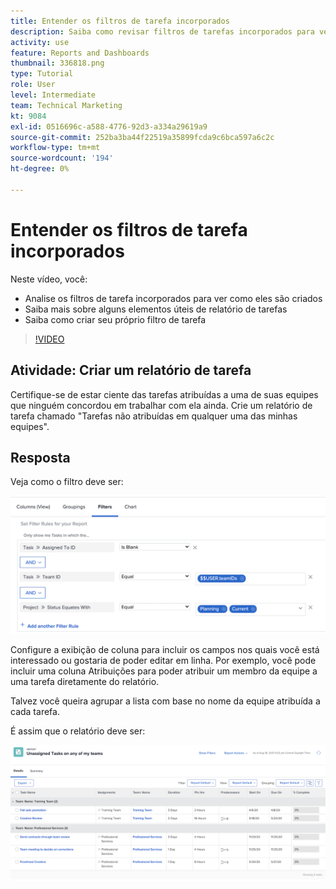 ```yaml
---
title: Entender os filtros de tarefa incorporados
description: Saiba como revisar filtros de tarefas incorporados para ver como eles são criados e criar seu próprio filtro de tarefas no Workfront.
activity: use
feature: Reports and Dashboards
thumbnail: 336818.png
type: Tutorial
role: User
level: Intermediate
team: Technical Marketing
kt: 9084
exl-id: 0516696c-a588-4776-92d3-a334a29619a9
source-git-commit: 252ba3ba44f22519a35899fcda9c6bca597a6c2c
workflow-type: tm+mt
source-wordcount: '194'
ht-degree: 0%

---
```


# Entender os filtros de tarefa incorporados

Neste vídeo, você:

* Analise os filtros de tarefa incorporados para ver como eles são criados
* Saiba mais sobre alguns elementos úteis de relatório de tarefas
* Saiba como criar seu próprio filtro de tarefa

>[!VIDEO](https://video.tv.adobe.com/v/336818/?quality=12)

## Atividade: Criar um relatório de tarefa

Certifique-se de estar ciente das tarefas atribuídas a uma de suas equipes que ninguém concordou em trabalhar com ela ainda. Crie um relatório de tarefa chamado &quot;Tarefas não atribuídas em qualquer uma das minhas equipes&quot;.

## Resposta

Veja como o filtro deve ser:

![Uma imagem da tela para criar um filtro de tarefa](assets/opening-built-in-task-filters-1.png)

Configure a exibição de coluna para incluir os campos nos quais você está interessado ou gostaria de poder editar em linha. Por exemplo, você pode incluir uma coluna Atribuições para poder atribuir um membro da equipe a uma tarefa diretamente do relatório.

Talvez você queira agrupar a lista com base no nome da equipe atribuída a cada tarefa.

É assim que o relatório deve ser:

![Uma imagem de um relatório de tarefa](assets/opening-built-in-task-filters-2.png)
